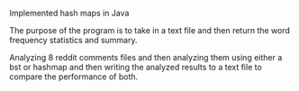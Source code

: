 Implemented hash maps in Java

The purpose of the program is to take in a text file and then return the word frequency statistics and summary.

Analyzing 8 reddit comments files and then analyzing them using either a bst or hashmap and then writing the analyzed results to a text file to compare the performance of both.
